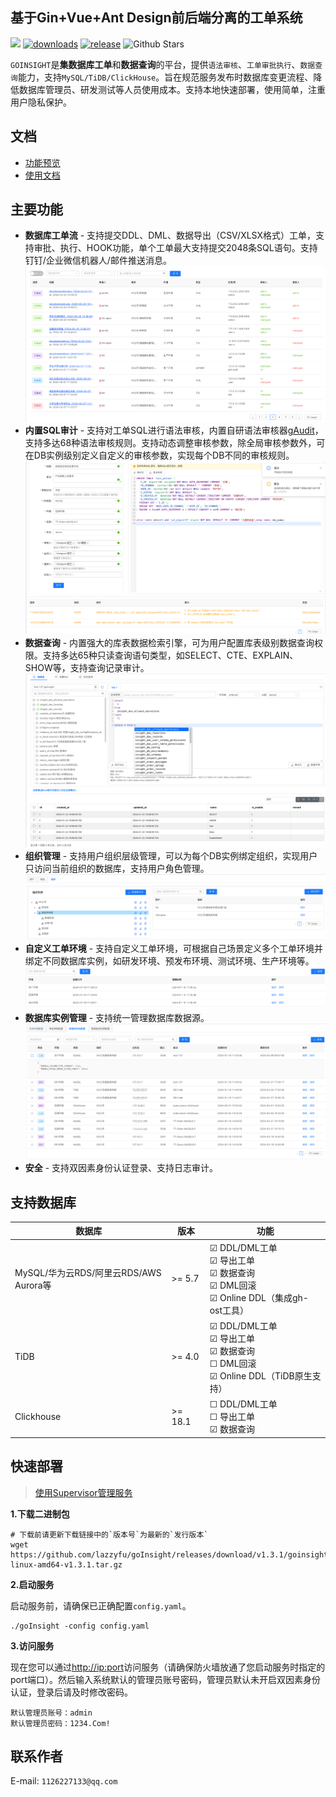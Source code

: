 ## 基于Gin+Vue+Ant Design前后端分离的工单系统
![](https://img.shields.io/static/v1?label=License&message=MIT&color=green&?style=flat-square)
[![downloads](https://img.shields.io/github/downloads/lazzyfu/goInsight/total.svg)](https://github.com/lazzyfu/goInsight/releases)
[![release](https://img.shields.io/github/v/release/lazzyfu/goInsight.svg)](https://github.com/lazzyfu/goInsight/releases)
<img alt="Github Stars" src="https://img.shields.io/github/stars/lazzyfu/goInsight?logo=github">

`GOINSIGHT`是**集数据库工单**和**数据查询**的平台，提供`语法审核`、`工单审批执行`、`数据查询`能力，支持`MySQL/TiDB/ClickHouse`。旨在规范服务发布时数据库变更流程、降低数据库管理员、研发测试等人员使用成本。支持本地快速部署，使用简单，注重用户隐私保护。

## 文档
- [功能预览](https://github.com/lazzyfu/goInsight/wiki/Feature-Preview)
- [使用文档](https://github.com/lazzyfu/goInsight/wiki)

## 主要功能
- **数据库工单流** - 支持提交DDL、DML、数据导出（CSV/XLSX格式）工单，支持审批、执行、HOOK功能，单个工单最大支持提交2048条SQL语句。支持钉钉/企业微信机器人/邮件推送消息。
  ![alt text](assets/image-2.png)
- **内置SQL审计** - 支持对工单SQL进行语法审核，内置自研语法审核器[gAudit](https://github.com/lazzyfu/gAudit)，支持多达68种语法审核规则。支持动态调整审核参数，除全局审核参数外，可在DB实例级别定义自定义的审核参数，实现每个DB不同的审核规则。
  ![alt text](assets/image-1.png)
- **数据查询** - 内置强大的库表数据检索引擎，可为用户配置库表级别数据查询权限。支持多达65种只读查询语句类型，如SELECT、CTE、EXPLAIN、SHOW等，支持查询记录审计。
  ![alt text](assets/image.png)
- **组织管理** - 支持用户组织层级管理，可以为每个DB实例绑定组织，实现用户只访问当前组织的数据库，支持用户角色管理。
  ![alt text](assets/image-3.png)
- **自定义工单环境** - 支持自定义工单环境，可根据自己场景定义多个工单环境并绑定不同数据库实例，如研发环境、预发布环境、测试环境、生产环境等。 
  ![alt text](assets/image-4.png)
- **数据库实例管理** - 支持统一管理数据库数据源。
  ![alt text](assets/image-5.png)
- **安全** - 支持双因素身份认证登录、支持日志审计。

## 支持数据库
| 数据库                                 | 版本    | 功能                                                                                                                         |
|----------------------------------------|---------|----------------------------------------------------------------------------------------------------------------------------|
| MySQL/华为云RDS/阿里云RDS/AWS Aurora等 | >= 5.7  | &#9745; DDL/DML工单 <br> &#9745; 导出工单 <br> &#9745; 数据查询 <br> &#9745; DML回滚 <br> &#9745; Online DDL（集成gh-ost工具） |
| TiDB                                   | >= 4.0  | &#9745; DDL/DML工单 <br> &#9745; 导出工单 <br> &#9745; 数据查询 <br> &#9744; DML回滚 <br> &#9745; Online DDL（TiDB原生支持）   |
| Clickhouse                             | >= 18.1 | &#9744; DDL/DML工单 <br> &#9744; 导出工单 <br> &#9745; 数据查询                                                              |

## 快速部署
> [使用Supervisor管理服务](https://github.com/lazzyfu/goInsight/wiki/Service-Deployment)

**1.下载二进制包**

```
# 下载前请更新下载链接中的`版本号`为最新的`发行版本`
wget https://github.com/lazzyfu/goInsight/releases/download/v1.3.1/goinsight-linux-amd64-v1.3.1.tar.gz
```

**2.启动服务**

启动服务前，请确保已正确配置`config.yaml`。

```
./goInsight -config config.yaml
```

**3.访问服务**

现在您可以通过<http://ip:port>访问服务（请确保防火墙放通了您启动服务时指定的port端口）。然后输入系统默认的管理员账号密码，管理员默认未开启双因素身份认证，登录后请及时修改密码。

```
默认管理员账号：admin
默认管理员密码：1234.Com!
```

## 联系作者

E-mail: `1126227133@qq.com`